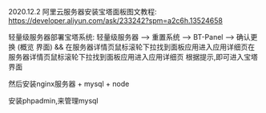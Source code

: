 2020.12.2
阿里云服务器安装宝塔面板图文教程: https://developer.aliyun.com/ask/233242?spm=a2c6h.13524658

轻量级服务器部署宝塔系统:
  轻量级服务器 --> 重置系统 --> BT-Panel --> 确认更换
  (概览 界面) &&  在服务器详情页鼠标滚轮下拉找到面板应用进入应用详细页在服务器详情页鼠标滚轮下拉找到面板应用进入应用详细页
  根据提示,即可进入宝塔界面
  
  然后安装nginx服务器 + mysql + node

  安装phpadmin,来管理mysql

